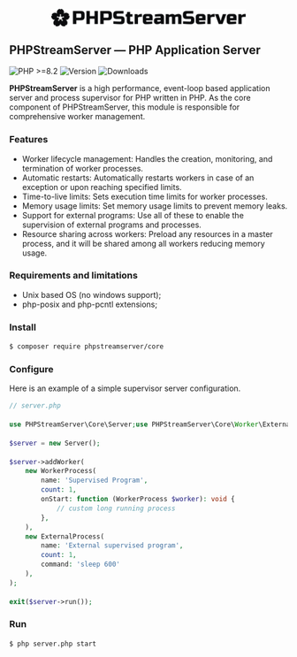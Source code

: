 <p align="center">
  <picture>
    <source media="(prefers-color-scheme: dark)" srcset="https://raw.githubusercontent.com/phpstreamserver/.github/refs/heads/main/assets/phpss_core_light.svg">
    <img alt="PHPStreamServer logo" align="center" width="70%" src="https://raw.githubusercontent.com/phpstreamserver/.github/refs/heads/main/assets/phpss_core_dark.svg">
  </picture>
</p>

## PHPStreamServer — PHP Application Server
![PHP >=8.2](https://img.shields.io/badge/PHP->=8.2-777bb3.svg)
![Version](https://img.shields.io/github/v/tag/phpstreamserver/core?label=Version&filter=v*.*.*&sort=semver&color=374151)
![Downloads](https://img.shields.io/packagist/dt/phpstreamserver/core?label=Downloads&color=f28d1a)

**PHPStreamServer** is a high performance, event-loop based application server and process supervisor for PHP written in PHP.
As the core component of PHPStreamServer, this module is responsible for comprehensive worker management.

### Features
- Worker lifecycle management: Handles the creation, monitoring, and termination of worker processes.
- Automatic restarts: Automatically restarts workers in case of an exception or upon reaching specified limits.
- Time-to-live limits: Sets execution time limits for worker processes.
- Memory usage limits: Set memory usage limits to prevent memory leaks.
- Support for external programs: Use all of these to enable the supervision of external programs and processes.
- Resource sharing across workers: Preload any resources in a master process, and it will be shared among all workers reducing memory usage.

### Requirements and limitations
 - Unix based OS (no windows support);
 - php-posix and php-pcntl extensions;

### Install
```bash
$ composer require phpstreamserver/core
```

### Configure
Here is an example of a simple supervisor server configuration.

```php
// server.php

use PHPStreamServer\Core\Server;use PHPStreamServer\Core\Worker\ExternalProcess;use PHPStreamServer\Core\Worker\WorkerProcess;

$server = new Server();

$server->addWorker(
    new WorkerProcess(
        name: 'Supervised Program',
        count: 1,
        onStart: function (WorkerProcess $worker): void {
            // custom long running process
        },
    ),
    new ExternalProcess(
        name: 'External supervised program',
        count: 1,
        command: 'sleep 600'
    ),
);

exit($server->run());
```

### Run
```bash
$ php server.php start
```
